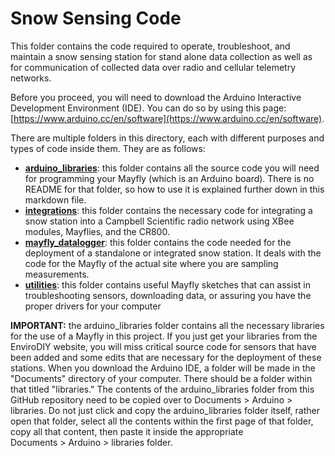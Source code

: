 # Snow Sensing Code

This folder contains the code required to operate, troubleshoot, and maintain a snow sensing station for stand alone data collection as well as for communication of collected data over radio and cellular telemetry networks.  

Before you proceed, you will need to download the Arduino Interactive Development Environment (IDE). You can do so by using this page: [https://www.arduino.cc/en/software](https://www.arduino.cc/en/software).

There are multiple folders in this directory, each with different purposes and types of code inside them. They are as follows:
- **[arduino_libraries](arduino_libraries)**: this folder contains all the source code you will need for programming your Mayfly (which is an Arduino board). There is no README for that folder, so how to use it is explained further down in this markdown file.
- **[integrations](integrations)**: this folder contains the necessary code for integrating a snow station into a Campbell Scientific radio network using XBee modules, Mayflies, and the CR800.
- **[mayfly_datalogger](mayfly_datalogger)**: this folder contains the code needed for the deployment of a standalone or integrated snow station. It deals with the code for the Mayfly of the actual site where you are sampling measurements.
- **[utilities](utilities)**: this folder contains useful Mayfly sketches that can assist in troubleshooting sensors, downloading data, or assuring you have the proper drivers for your computer

**IMPORTANT:** the arduino_libraries folder contains all the necessary libraries for the use of a Mayfly in this project. If you just get your libraries from the EnviroDIY website, you will miss critical source code for sensors that have been added and some edits that are necessary for the deployment of these stations. When you download the Arduino IDE, a folder will be made in the "Documents" directory of your computer. There should be a folder within that titled "libraries." The contents of the arduino_libraries folder from this GitHub repository need to be copied over to Documents > Arduino > libraries. Do not just click and copy the arduino_libraries folder itself, rather open that folder, select all the contents within the first page of that folder, copy all that content, then paste it inside the appropriate  
Documents > Arduino > libraries folder.
